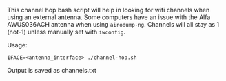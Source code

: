 This channel hop bash script will help in looking for wifi channels when using an external antenna. Some computers have an issue with the Alfa AWUS036ACH antenna when using `airodump-ng`. Channels will all stay as 1 (not-1) unless manually set with `iwconfig`. 

Usage:

```
IFACE=<antenna_interface> ./channel-hop.sh 
```
Output is saved as channels.txt
